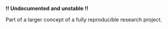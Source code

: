 **!! Undocumented and unstable !!**

Part of a larger concept of a fully reproducible research project.

